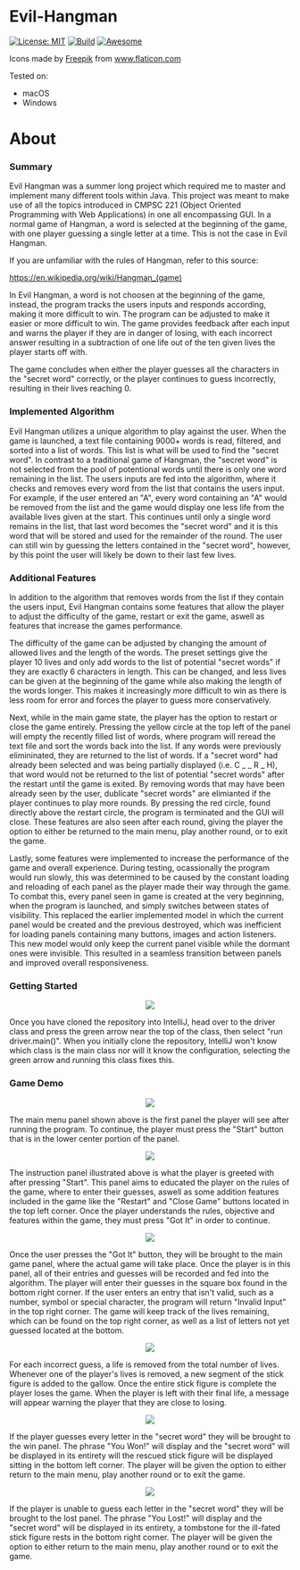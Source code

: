 # Evil-Hangman
[![License: MIT](https://img.shields.io/badge/License-MIT-yellow.svg)](https://opensource.org/licenses/MIT)
[![Build](https://img.shields.io/badge/Build-passing-<COLOR>.svg)](https://shields.io/)
[![Awesome](https://cdn.rawgit.com/sindresorhus/awesome/d7305f38d29fed78fa85652e3a63e154dd8e8829/media/badge.svg)](https://github.com/sindresorhus/awesome)  
<div>Icons made by <a href="https://www.freepik.com" title="Freepik">Freepik</a> from <a href="https://www.flaticon.com/" title="Flaticon">www.flaticon.com</a></div>

Tested on:
- macOS
- Windows

# About

### Summary
Evil Hangman was a summer long project which required me to master and implement many different tools within Java. This project was meant to make use of all the topics introduced in CMPSC 221 (Object Oriented Programming with Web Applications) in one all encompassing GUI. In a normal game of Hangman, a word is selected at the beginning of the game, with one player guessing a single letter at a time. This is not the case in Evil Hangman. 

If you are unfamiliar with the rules of Hangman, refer to this source:

https://en.wikipedia.org/wiki/Hangman_(game)

In Evil Hangman, a word is not choosen at the beginning of the game, instead, the program tracks the users inputs and responds according, making it more difficult to win. The program can be adjusted to make it easier or more difficult to win. The game provides feedback after each input and warns the player if they are in danger of losing, with each incorrect answer resulting in a subtraction of one life out of the ten given lives the player starts off with. 

The game concludes when either the player guesses all the characters in the "secret word" correctly, or the player continues to guess incorrectly, resulting in their lives reaching 0. 

### Implemented Algorithm 
Evil Hangman utilizes a unique algorithm to play against the user. When the game is launched, a text file containing 9000+ words is read, filtered, and sorted into a list of words. This list is what will be used to find the "secret word". In contrast to a traditional game of Hangman, the "secret word" is not selected from the pool of potentional words until there is only one word remaining in the list. The users inputs are fed into the algorithm, where it checks and removes every word from the list that contains the users input. For example, if the user entered an "A", every word containing an "A" would be removed from the list and the game would display one less life from the available lives given at the start. This continues until only a single word remains in the list, that last word becomes the "secret word" and it is this word that will be stored and used for the remainder of the round. The user can still win by guessing the letters contained in the "secret word", however, by this point the user will likely be down to their last few lives. 

### Additional Features
In addition to the algorithm that removes words from the list if they contain the users input, Evil Hangman contains some features that allow the player to adjust the difficulty of the game, restart or exit the game, aswell as features that increase the games performance. 

The difficulty of the game can be adjusted by changing the amount of allowed lives and the length of the words. The preset settings give the player 10 lives and only add words to the list of potential "secret words" if they are exactly 6 characters in length. This can be changed, and less lives can be given at the beginning of the game while also making the length of the words longer. This makes it increasingly more difficult to win as there is less room for error and forces the player to guess more conservatively. 

Next, while in the main game state, the player has the option to restart or close the game entirely. Pressing the yellow circle at the top left of the panel will empty the recently filled list of words, where program will reread the text file and sort the words back into the list. If any words were previously elimininated, they are returned to the list of words. If a "secret word" had already been selected and was being partially displayed (i.e. C _ _ R _ H), that word would not be returned to the list of potential "secret words" after the restart until the game is exited. By removing words that may have been already seen by the user, dublicate "secret words" are elimianted if the player continues to play more rounds. By pressing the red circle, found directly above the restart circle, the program is terminated and the GUI will close. These features are also seen after each round, giving the player the option to either be returned to the main menu, play another round, or to exit the game. 

Lastly, some features were implemented to increase the performance of the game and overall experience. During testing, ocassionally the program would run slowly, this was determined to be caused by the constant loading and reloading of each panel as the player made their way through the game. To combat this, every panel seen in game is created at the very beginning, when the program is launched, and simply switches between states of visibility. This replaced the earlier implemented model in which the current panel would be created and the previous destroyed, which was inefficient for loading panels containing many buttons, images and action listeners. This new model would only keep the current panel visible while the dormant ones were invisible. This resulted in a seamless transition between panels and improved overall responsiveness. 


### Getting Started 

<p align="center">
<img src= "https://github.com/UbriJr/Evil-Hangman/blob/master/images/run.png" />
</p>

Once you have cloned the repository into IntelliJ, head over to the driver class and press the green arrow near the top of the class, then select "run driver.main()". When you initially clone the repository, IntelliJ won't know which class is the main class nor will it know the configuration, selecting the green arrow and running this class fixes this. 


### Game Demo


<p align="center">
<img src= "https://github.com/UbriJr/Evil-Hangman/blob/master/images/x1.png" />
</p>

The main menu panel shown above is the first panel the player will see after running the program. To continue, the player must press the "Start" button that is in the lower center portion of the panel.



<p align="center">
<img src= "https://github.com/UbriJr/Evil-Hangman/blob/master/images/x2.png" />
</p>

The instruction panel illustrated above is what the player is greeted with after pressing "Start". This panel aims to educated the player on the rules of the game, where to enter their guesses, aswell as some addition features included in the game like the "Restart" and "Close Game" buttons located in the top left corner. Once the player understands the rules, objective and features within the game, they must press "Got It" in order to continue. 



<p align="center">
<img src= "https://github.com/UbriJr/Evil-Hangman/blob/master/images/x3.png" />
</p>

Once the user presses the "Got It" button, they will be brought to the main game panel, where the actual game will take place. Once the player is in this panel, all of their entries and guesses will be recorded and fed into the algorithm. The player will enter their guesses in the square box found in the bottom right corner. If the user enters an entry that isn't valid, such as a number, symbol or special character, the program will return "Invalid Input" in the top right corner. The game will keep track of the lives remaining, which can be found on the top right corner, as well as a list of letters not yet guessed located at the bottom.



<p align="center">
<img src="https://github.com/UbriJr/Evil-Hangman/blob/master/images/x4.png" />
</p>

For each incorrect guess, a life is removed from the total number of lives. Whenever one of the player's lives is removed, a new segment of the stick figure is added to the gallow. Once the entire stick figure is complete the player loses the game. When the player is left with their final life, a message will appear warning the player that they are close to losing.


<p align="center">
<img src="https://github.com/UbriJr/Evil-Hangman/blob/master/images/x5.png" />
</p>

If the player guesses every letter in the "secret word" they will be brought to the win panel. The phrase "You Won!" will display and the "secret word" will be displayed in its entirety will the rescued stick figure will be displayed sitting in the bottom left corner. The player will be given the option to either return to the main menu, play another round or to exit the game.



<p align="center">
<img src="https://github.com/UbriJr/Evil-Hangman/blob/master/images/x6.png" />
</p>

If the player is unable to guess each letter in the "secret word" they will be brought to the lost panel. The phrase "You Lost!" will display and the "secret word" will be displayed in its entirety, a tombstone for the ill-fated stick figure rests in the bottom right corner. The player will be given the option to either return to the main menu, play another round or to exit the game.


